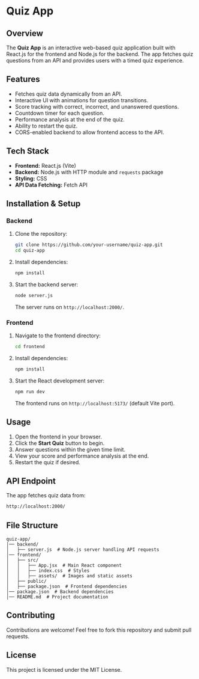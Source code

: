 # Quiz App

## Overview
The **Quiz App** is an interactive web-based quiz application built with React.js for the frontend and Node.js for the backend. The app fetches quiz questions from an API and provides users with a timed quiz experience.

## Features
- Fetches quiz data dynamically from an API.
- Interactive UI with animations for question transitions.
- Score tracking with correct, incorrect, and unanswered questions.
- Countdown timer for each question.
- Performance analysis at the end of the quiz.
- Ability to restart the quiz.
- CORS-enabled backend to allow frontend access to the API.

## Tech Stack
- **Frontend:** React.js (Vite)
- **Backend:** Node.js with HTTP module and `requests` package
- **Styling:** CSS
- **API Data Fetching:** Fetch API

## Installation & Setup
### Backend
1. Clone the repository:
   ```sh
   git clone https://github.com/your-username/quiz-app.git
   cd quiz-app
   ```
2. Install dependencies:
   ```sh
   npm install
   ```
3. Start the backend server:
   ```sh
   node server.js
   ```
   The server runs on `http://localhost:2000/`.

### Frontend
1. Navigate to the frontend directory:
   ```sh
   cd frontend
   ```
2. Install dependencies:
   ```sh
   npm install
   ```
3. Start the React development server:
   ```sh
   npm run dev
   ```
   The frontend runs on `http://localhost:5173/` (default Vite port).

## Usage
1. Open the frontend in your browser.
2. Click the **Start Quiz** button to begin.
3. Answer questions within the given time limit.
4. View your score and performance analysis at the end.
5. Restart the quiz if desired.

## API Endpoint
The app fetches quiz data from:
```sh
http://localhost:2000/
```

## File Structure
```
quiz-app/
│── backend/
│   ├── server.js  # Node.js server handling API requests
│── frontend/
│   ├── src/
│   │   ├── App.jsx  # Main React component
│   │   ├── index.css  # Styles
│   │   ├── assets/  # Images and static assets
│   ├── public/
│   ├── package.json  # Frontend dependencies
│── package.json  # Backend dependencies
│── README.md  # Project documentation
```

## Contributing
Contributions are welcome! Feel free to fork this repository and submit pull requests.

## License
This project is licensed under the MIT License.



